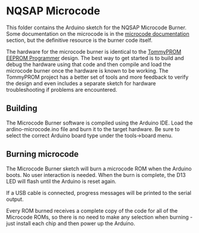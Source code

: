 # NQSAP Microcode

This folder contains the Arduino sketch for the NQSAP Microcode Burner.  Some
documentation on the microcode is in the
[microcode documentation](https://tomnisbet.github.io/nqsap-pcb/docs/microcode/) section,
but the definitive resource is the burner code itself.

The hardware for the microcode burner is identical to the
[TommyPROM EEPROM Programmer](https://github.com/TomNisbet/TommyPROM) design.  The best
way to get started is to build and debug the hardware using that code and then compile
and load the microcode burner once the hardware is known to be working.  The TommyPROM
project has a better set of tools and more feedback to verify the design and even
includes a separate sketch for hardware troubleshooting if problems are encountered.

## Building

The Microcode Burner software is compiled using the Arduino IDE.  Load the
ardino-microcode.ino file and burn it to the target hardware.  Be sure to select the
correct Arduino board type under the tools->board menu.

## Burning microcode

The Microcode Burner sketch will burn a microcode ROM when the Arduino boots.  No user
interaction is needed.  When the burn is complete, the D13 LED will flash until the
Arduino is reset again.

If a USB cable is connected, progress messages will be printed to the serial output.

Every ROM burned receives a complete copy of the code for all of the Microcode ROMs, so
there is no need to make any selection when burning - just install each chip and then
power up the Arduino.
